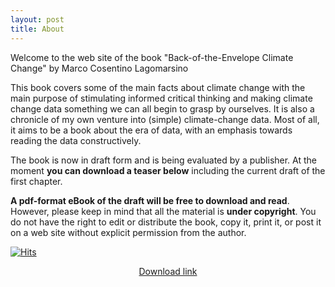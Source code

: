 ```yaml
---
layout: post
title: About
---
```


Welcome to the web site of the book "Back-of-the-Envelope Climate Change"
by Marco Cosentino Lagomarsino

This book covers some of the main facts about climate change with the main purpose of stimulating informed critical thinking and making climate change data something we can all begin to grasp by ourselves. It is also a chronicle of my own venture into (simple) climate-change data. Most of all, it aims to be a book about the era of data, with an emphasis towards reading the data constructively.

The book is now in draft form and is being evaluated by a publisher. At the moment **you can download a teaser below** including the current draft of the first chapter.

**A pdf-format eBook of the draft will be free to download and read**. However, please keep in mind that all the material is **under copyright**. You do not have the right to edit or distribute the book, copy it, print it, or post it on a web site without explicit permission from the author.

[![Hits](https://hits.seeyoufarm.com/api/count/incr/badge.svg?url=https%3A%2F%2Fmcltone.github.io%2Fboe&count_bg=%23AEB6A7&title_bg=%239F9A9A&icon=mixcloud.svg&icon_color=%23D7D9E8&title=thank+you+for+visiting&edge_flat=false)](https://hits.seeyoufarm.com)



<!-- excerpt_separator -->

<p style="text-align:center">
<a href="assets/images/BOE_teaser_280922.pdf"  target="_blank">Download link</a>
</p>

